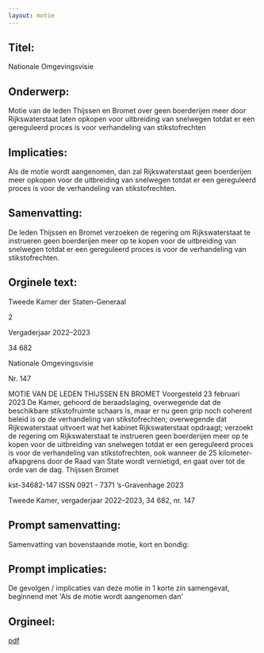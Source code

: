 ```yaml
---
layout: motie
---
```

## Titel:
Nationale Omgevingsvisie
## Onderwerp:
Motie van de leden Thijssen en Bromet over geen boerderijen meer door Rijkswaterstaat laten opkopen voor uitbreiding van snelwegen totdat er een gereguleerd proces is voor verhandeling van stikstofrechten
## Implicaties:

Als de motie wordt aangenomen, dan zal Rijkswaterstaat geen boerderijen meer opkopen voor de uitbreiding van snelwegen totdat er een gereguleerd proces is voor de verhandeling van stikstofrechten.
## Samenvatting:

De leden Thijssen en Bromet verzoeken de regering om Rijkswaterstaat te instrueren geen boerderijen meer op te kopen voor de uitbreiding van snelwegen totdat er een gereguleerd proces is voor de verhandeling van stikstofrechten.
## Orginele text:


Tweede Kamer der Staten-Generaal

2

Vergaderjaar 2022–2023

34 682

Nationale Omgevingsvisie

Nr. 147

MOTIE VAN DE LEDEN THIJSSEN EN BROMET
Voorgesteld 23 februari 2023
De Kamer,
gehoord de beraadslaging,
overwegende dat de beschikbare stikstofruimte schaars is, maar er nu
geen grip noch coherent beleid is op de verhandeling van stikstofrechten;
overwegende dat Rijkswaterstaat uitvoert wat het kabinet Rijkswaterstaat
opdraagt;
verzoekt de regering om Rijkswaterstaat te instrueren geen boerderijen
meer op te kopen voor de uitbreiding van snelwegen totdat er een
gereguleerd proces is voor de verhandeling van stikstofrechten, ook
wanneer de 25 kilometer-afkapgrens door de Raad van State wordt
vernietigd,
en gaat over tot de orde van de dag.
Thijssen
Bromet

kst-34682-147
ISSN 0921 - 7371
’s-Gravenhage 2023

Tweede Kamer, vergaderjaar 2022–2023, 34 682, nr. 147


## Prompt samenvatting:
Samenvatting van bovenstaande motie, kort en bondig:


## Prompt implicaties:
De gevolgen / implicaties van deze motie in 1 korte zin samengevat, beginnend met 'Als de motie wordt aangenomen dan' 

## Orgineel:
[pdf](https://gegevensmagazijn.tweedekamer.nl/OData/v4/2.0/Document(a2178b6b-f84a-4283-a5bc-f07debf27b09)/resource)
